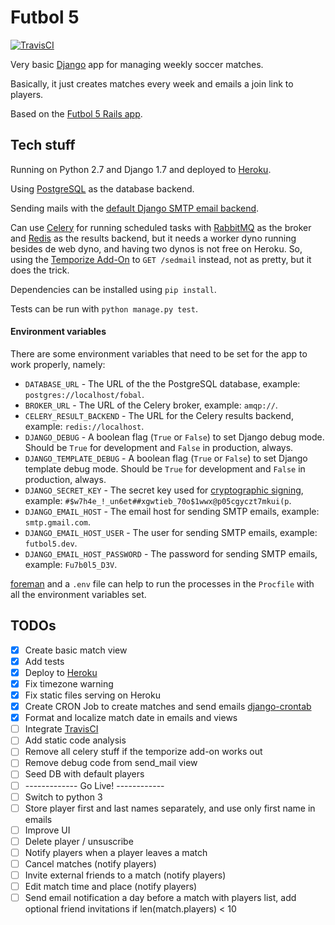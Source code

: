 # Futbol 5

[![TravisCI](https://travis-ci.org/irodrigo17/futbol5-django?branch=master)](https://travis-ci.org/irodrigo17/futbol5-django)

Very basic [Django](https://www.djangoproject.com) app for managing weekly soccer matches.

Basically, it just creates matches every week and emails a join link to players.

Based on the [Futbol 5 Rails app](https://github.com/irodrigo17/fulbol5).


## Tech stuff

Running on Python 2.7 and Django 1.7 and deployed to [Heroku](https://fobal.herokuapp.com).

Using [PostgreSQL](http://www.postgresql.org) as the database backend.

Sending mails with the [default Django SMTP email backend](https://docs.djangoproject.com/en/1.7/topics/email/).

Can use [Celery](http://www.celeryproject.org) for running scheduled tasks with [RabbitMQ](https://www.rabbitmq.com) as the broker and [Redis](http://redis.io) as the results backend, but it needs a worker dyno running besides de web dyno, and having two dynos is not free on Heroku. So, using the [Temporize Add-On](https://www.temporize.net/) to `GET /sedmail` instead, not as pretty, but it does the trick.

Dependencies can be installed using `pip install`.

Tests can be run with `python manage.py test`.


#### Environment variables

There are some environment variables that need to be set for the app to work properly, namely:

- `DATABASE_URL` - The URL of the the PostgreSQL database, example: `postgres://localhost/fobal`.
- `BROKER_URL` - The URL of the Celery broker, example: `amqp://`.
- `CELERY_RESULT_BACKEND` - The URL for the Celery results backend, example: `redis://localhost`.
- `DJANGO_DEBUG` - A boolean flag (`True` or `False`) to set Django debug mode. Should be `True` for development and `False` in production, always.
- `DJANGO_TEMPLATE_DEBUG` - A boolean flag (`True` or `False`) to set Django template debug mode. Should be `True` for development and `False` in production, always.
- `DJANGO_SECRET_KEY` - The secret key used for [cryptographic signing](https://docs.djangoproject.com/en/1.7/topics/signing/), example: `#$w7h4e_!_un6et##xgwtieb_70o$1wwx@p05cgyczt7mkui(p`.
- `DJANGO_EMAIL_HOST` - The email host for sending SMTP emails, example: `smtp.gmail.com`.
- `DJANGO_EMAIL_HOST_USER` - The user for sending SMTP emails, example: `futbol5.dev`.
- `DJANGO_EMAIL_HOST_PASSWORD` - The password for sending SMTP emails, example: `Fu7b0l5_D3V`.

[foreman](https://github.com/ddollar/foreman) and a `.env` file can help to run the processes in the `Procfile` with all the environment variables set.


## TODOs

- [x] Create basic match view
- [x] Add tests
- [x] Deploy to [Heroku](https://devcenter.heroku.com/articles/getting-started-with-python)
- [x] Fix timezone warning
- [x] Fix static files serving on Heroku
- [x] Create CRON Job to create matches and send emails [django-crontab](https://github.com/kraiz/django-crontab)
- [x] Format and localize match date in emails and views
- [ ] Integrate [TravisCI](https://travis-ci.org/)
- [ ] Add static code analysis
- [ ] Remove all celery stuff if the temporize add-on works out
- [ ] Remove debug code from send_mail view
- [ ] Seed DB with default players
- [ ] ------------- Go Live! ------------
- [ ] Switch to python 3
- [ ] Store player first and last names separately, and use only first name in emails
- [ ] Improve UI
- [ ] Delete player / unsuscribe
- [ ] Notify players when a player leaves a match
- [ ] Cancel matches (notify players)
- [ ] Invite external friends to a match (notify players)
- [ ] Edit match time and place (notify players)
- [ ] Send email notification a day before a match with players list, add optional friend invitations if len(match.players) < 10
